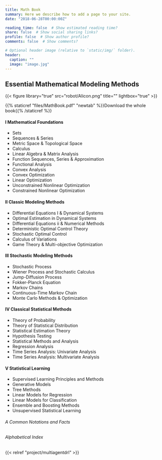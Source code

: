 ```yaml
---
title: Math Book
summary: Here we describe how to add a page to your site.
date: "2018-06-28T00:00:00Z"

reading_time: false  # Show estimated reading time?
share: false  # Show social sharing links?
profile: false  # Show author profile?
comments: false  # Show comments?

# Optional header image (relative to `static/img/` folder).
header:
  caption: ""
  image: "image.jpg"
---
```





## Essential Mathematical Modeling Methods
{{< figure library="true" src="robot/AIicon.png" title="" lightbox="true" >}}

{{% staticref "files/MathBook.pdf" "newtab" %}}Download the whole book{{% /staticref %}}

#### I Mathematical Foundations
* Sets
* Sequences & Series
* Metric Space & Topological Space
* Calculus
* Linear Algebra & Matrix Analysis 
* Function Sequences, Series & Approximation 
* Functional Analysis 
* Convex Analysis
* Convex Optimization 
* Linear Optimization 
* Unconstrained Nonlinear Optimization 
* Constrained Nonlinear Optimization 



#### II Classic Modeling Methods
* Differential Equations I & Dynamical Systems 
* Optimal Estimation in Dynamical Systems 
* Differential Equations ii & Numerical Methods 
* Deterministic Optimal Control Theory 
* Stochastic Optimal Control 
* Calculus of Variations 
* Game Theory & Multi-objective Optimization 

#### III Stochastic Modeling Methods
* Stochastic Process 
* Wiener Process and Stochastic Calculus 
* Jump-Diffusion Process 
* Fokker-Planck Equation
* Markov Chains
* Continuous-Time Markov Chain 
* Monte Carlo Methods & Optimization


#### IV Classical Statistical Methods
* Theory of Probability 
* Theory of Statistical Distribution 
* Statistical Estimation Theory 
* Hypothesis Testing 
* Statistical Methods and Analysis 
* Regression Analysis 
* Time Series Analysis: Univariate Analysis 
* Time Series Analysis: Multivariate Analysis 

#### V Statistical Learning
* Supervised Learning Principles and Methods 
* Generative Models 
* Tree Methods 
* Linear Models for Regression 
* Linear Models for Classification 
* Ensemble and Boosting Methods 
* Unsupervised Statistical Learning 

###### A Common Notations and Facts 
###### Alphabetical Index 


{{< relref "project/multiagentdrl" >}}










